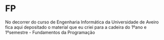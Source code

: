 # FP
No decorrer do curso de Engenharia Informática da Universidade de Aveiro fica aqui depositado o material que eu criei para a cadeira do 1ºano e 1ºsemestre - Fundamentos da Programação
